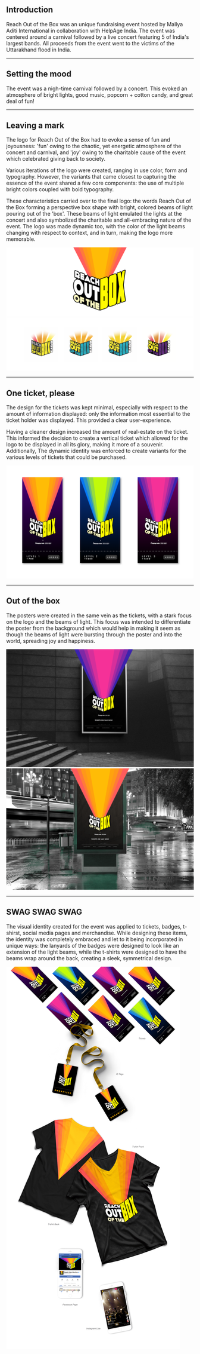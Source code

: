 <div class="post-body">

## Introduction

<p class="introduction">Reach Out of the Box was an unique fundraising event hosted by Mallya Aditi International in collaboration with HelpAge India. The event was centered around a carnival followed by a live concert featuring 5 of India's largest bands. All proceeds from the event went to the victims of the Uttarakhand flood in India.</p>

---

## Setting the mood

The event was a nigh-time carnival followed by a concert. This evoked an atmosphere of bright lights, good music, popcorn + cotton candy, and great deal of fun!

---

## Leaving a mark

The logo for Reach Out of the Box had to evoke a sense of fun and joyousness: 'fun' owing to the chaotic, yet energetic atmosphere of the concert and carnival, and 'joy' owing to the charitable cause of the event which celebrated giving back to society.

Various iterations of the logo were created, ranging in use color, form and typography. However, the variants that came closest to capturing the essence of the event shared a few core components: the use of multiple bright colors coupled with bold typography.

These characteristics carried over to the final logo: the words Reach Out of the Box forming a perspective box shape with bright, colored beams of light pouring out of the 'box'. These beams of light emulated the lights at the concert and also symbolized the charitable and all-embracing nature of the event. The logo was made dynamic too, with the color of the light beams changing with respect to context, and in turn, making the logo more memorable.

<div class="image image-width-body image-group-vertical">

![Reach Out of the Box: Final Logo](1.png 'ReachOut: Final Logo')
![Reach Out of the Box: Logo Process](2.png 'Reach Out of the Box: Logo Process')

</div>

---

## One ticket, please

The design for the tickets was kept minimal, especially with respect to the amount of information displayed: only the information most essential to the ticket holder was displayed. This provided a clear user-experience.

Having a cleaner design increased the amount of real-estate on the ticket. This informed the decision to create a vertical ticket which allowed for the logo to be displayed in all its glory, making it more of a souvenir. Additionally, The dynamic identity was enforced to create variants for the various levels of tickets that could be purchased.

<div class="image image-width-body">

![Reach Out of the Box: Tickets](3.png 'Reach Out of the Box: Tickets')

</div>

---

## Out of the box

The posters were created in the same vein as the tickets, with a stark focus on the logo and the beams of light. This focus was intended to differentiate the poster from the background which would help in making it seem as though the beams of light were bursting through the poster and into the world, spreading joy and happiness.

<div class="image image-width-full image-group-horizontal">

![Reach Out of the Box: Poster 1](5.png 'ReachOut: Poster 1')
![Reach Out of the Box: Poster 2](4.png 'ReachOut: Poster 2')

</div>

---

## SWAG SWAG SWAG

The visual identity created for the event was applied to tickets, badges, t-shirst, social media pages and merchandise. While designing these items, the identity was completely embraced and let to it being incorporated in unique ways: the lanyards of the badges were designed to look like an extension of the light beams, while the t-shirts were designed to have the beams wrap around the back, creating a sleek, symmetrical design.

<div class="image image-width-full">

![Reach Out of the Box: SWAG](6.png 'ReachOut: Logo Process')

</div>

</div>

<!-- <div class="image image-light">

![Learned](https://mir-s3-cdn-cf.behance.net/project_modules/fs/8b88ec66009859.5b0ce45581186.png "Learned")

</div> -->

